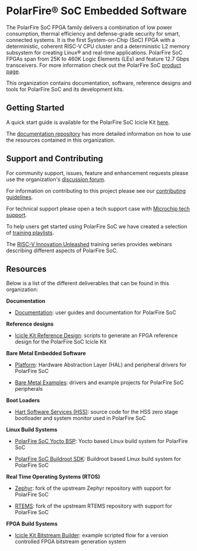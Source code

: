 # PolarFire® SoC Embedded Software

The PolarFire SoC FPGA family delivers a combination of low power consumption, thermal efficiency
and defense-grade security for smart, connected systems. It is the first System-on-Chip (SoC) FPGA
with a deterministic, coherent RISC-V CPU cluster and a deterministic L2 memory subsystem for
creating Linux® and real-time applications. PolarFire SoC FPGAs span from 25K to 460K Logic Elements
(LEs) and feature 12.7 Gbps transceivers. For more information check out the PolarFire SoC
[product page](https://www.microchip.com/en-us/products/fpgas-and-plds/system-on-chip-fpgas/polarfire-soc-fpgas).

This organization contains documentation, software, reference designs and tools for PolarFire SoC
and its development kits.

## Getting Started

A quick start guide is available for the PolarFire SoC Icicle Kit [here](https://www.microsemi.com/products/fpga-soc/polarfire-soc-icicle-quick-start-guide).

The [documentation repository](https://github.com/polarfire-soc/polarfire-soc-documentation)
has more detailed information on how to use the resources contained in this organization.

## Support and Contributing

For community support, issues, feature and enhancement requests please use the organization's
[discussion forum](https://github.com/orgs/polarfire-soc/discussions).

For information on contributing to this project please see our [contributing guidelines](https://github.com/polarfire-soc/polarfire-soc-documentation/blob/master/.github/CONTRIBUTING.md).

For technical support please open a tech support case with [Microchip tech support](https://microchipsupport.force.com/s/).

To help users get started using PolarFire SoC we have created a selection of
[training playlists](https://www.youtube.com/c/MicrochipDeveloperHelp/playlists?view=50&sort=dd&shelf_id=4).

The [RISC-V Innovation Unleashed](https://www.microchip.com/en-us/education/technical-learning-center/webinars/fpga-webinars/risc-v-innovation-unleashed)
training series provides webinars describing different aspects of PolarFire SoC.

## Resources

Below is a list of the different deliverables that can be found in this
organization:

**Documentation**

- [Documentation](https://github.com/polarfire-soc/polarfire-soc-documentation): user guides and
  documentation for PolarFire SoC

**Reference designs**

- [Icicle Kit Reference Design](https://github.com/polarfire-soc/icicle-kit-reference-design):
  scripts to generate an FPGA reference design for the PolarFire SoC Icicle Kit

**Bare Metal Embedded Software**

- [Platform](https://github.com/polarfire-soc/platform): Hardware Abstraction Layer (HAL) and
  peripheral drivers for PolarFire SoC

- [Bare Metal Examples](https://github.com/polarfire-soc/polarfire-soc-bare-metal-examples):
  drivers and example projects for PolarFire SoC peripherals

**Boot Loaders**

- [Hart Software Services (HSS)](https://github.com/polarfire-soc/hart-software-services):
  source code for the HSS zero stage bootloader and system monitor used in PolarFire SoC

**Linux Build Systems**

- [PolarFire SoC Yocto BSP](https://github.com/polarfire-soc/meta-polarfire-soc-yocto-bsp):
  Yocto based Linux build system for PolarFire SoC

- [PolarFire SoC Buildroot SDK](https://github.com/polarfire-soc/polarfire-soc-buildroot-sdk):
  Buildroot based Linux build system for PolarFire SoC

**Real Time Operating Systems (RTOS)**

- [Zephyr](https://github.com/polarfire-soc/zephyr): fork of the upstream Zephyr repository with
  support for PolarFire SoC

- [RTEMS](https://github.com/polarfire-soc/rtems): fork of the upstream RTEMS repository with
  support for PolarFire SoC

**FPGA Build Systems**

- [Icicle Kit Bitstream Builder](https://github.com/polarfire-soc/icicle-kit-minimal-bring-up-design-bitstream-builder):
  example scripted flow for a version controlled FPGA bitstream generation system
